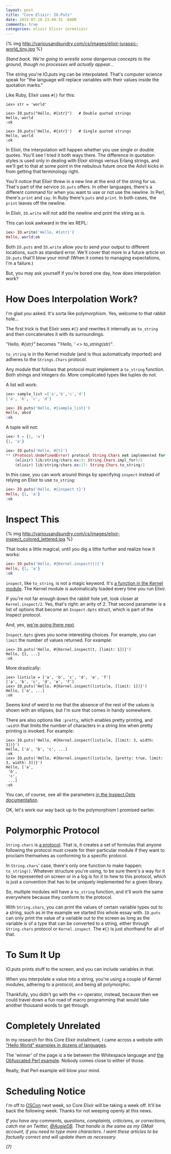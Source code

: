```yaml
---
layout: post
title: "Core Elixir: IO.Puts"
date: 2015-07-16 23:49:31 -0400
comments: true
categories: elixir Elixir coreelixir
---
```


{% img http://variousandsundry.com/cs/images/elixir-jurassic-world_tiny.jpg %}

_Stand back. We're going to wrestle some dangerous concepts to the ground, though no processes will actually appear..._

The string you're _IO.puts_ ing can be interpolated.  That's computer science speak for "the language will replace variables with their values inside the quotation marks."

Like Ruby, Elixir uses `#{}` for this:

```
iex> str = 'world'

iex> IO.puts("Hello, #{str}")   # Double quoted strings
Hello, world
:ok

iex> IO.puts('Hello, #{str}')   # Single quoted strings
Hello, world
:ok
```

In Elixir, the interpolation will happen whether you use single or double quotes.  You'll see I tried it both ways there. The difference in quotation styles is used only in dealing with Elixir strings versus Erlang strings, and we'll get to that at some point in the nebulous future once the Advil kicks in from getting that terminology right.

You'll notice that Elixir threw in a new line at the end of the string for us.  That's part of the service `IO.puts` offers.  In other languages, there's a different command for when you want to use or not use the newline.  In Perl, there's `print` and `say`. In Ruby there's `puts` and `print`. In both cases, the `print` leaves off the newline.

In Elixir, `IO.write` will not add the newline and print the string as is.

This can look awkward in the iex REPL:

```elixir
iex> IO.write('Hello, #{str}')
Hello, world:ok
```

Both `IO.puts` and `IO.write` allow you to send your output to different locations, such as standard error.  We'll cover that more in a future article on `IO.puts` that'll blow your mind!  (When it comes to managing expectations, I'm a failure.)

But, you may ask yourself if you're bored one day, how does interpolation work?


# How Does Interpolation Work?

I'm glad you asked. It's sorta like polymorphism. Yes, welcome to that rabbit hole...

The first trick is that Elixir sees `#{}` and rewrites it internally as `to_string` and then concatenates it with its surroundings.

_"Hello, #{str}"_ becomes _"'Hello, ' <> to_string(str)"_.

`to_string` is in the Kernel module (and is thus automatically imported) and adheres to the `Strings.Chars` protocol. 

Any module that follows that protocol must implement a `to_string` function.  Both strings and integers do.  More complicated types like tuples do not.

A list will work:

```elixir
iex> sample_list =['a','b','c','d']
['a', 'b', 'c', 'd']

iex> IO.puts('Hello, #{sample_list}')
Hello, abcd
:ok
```

A tuple will not:

```elixir
iex> t = {1, 'a'}
{1, 'a'}

iex> IO.puts('Hello, #{t}')
** (Protocol.UndefinedError) protocol String.Chars not implemented for {1, 'a'}
    (elixir) lib/string/chars.ex:3: String.Chars.impl_for!/1
    (elixir) lib/string/chars.ex:17: String.Chars.to_string/1
```

In this case, you can work around things by specifying `inspect` instead of relying on Elixir to use `to_string`:

```elixir
iex> IO.puts('Hello, #{inspect t}')
Hello, {1, 'a'}
:ok
```

# Inspect This

{% img http://variousandsundry.com/cs/images/elixir-inspect_colored_lettered.jpg %}

That looks a little magical, until you dig a little further and realize how it works:
  
```elixir
iex> IO.puts('Hello, #{Kernel.inspect(t)}')
Hello, {1, 'a'}
:ok
```

`inspect`, like `to_string`, is not a magic keyword.  It's [a function in the Kernel module](http://elixir-lang.org/docs/stable/elixir/Kernel.html#inspect/2).  The Kernel module is automatically loaded every time you run Elixir.

If you're not far enough down the rabbit hole yet, look closer at `Kernel.inspect/2`.  Yes, that's right: an arity of 2.  That second parameter is a list of options that become an `Inspect.Opts` struct, which is part of the Inspect protocol.  

And, yes, [we're going there next](http://elixir-lang.org/docs/stable/elixir/Inspect.Opts.html).

`Inspect.Opts` gives you some interesting choices. For example, you can `limit` the number of values returned. For example:

```
iex> IO.puts('Hello, #{Kernel.inspect(t, [limit: 1])}')
Hello, {1, ...}
:ok
```

More drastically:

```
iex> listicle = ['a', 'b', 'c', 'd', 'e', 'f']
['a', 'b', 'c', 'd', 'e', 'f']
iex> IO.puts('Hello, #{Kernel.inspect(listicle, [limit: 1])}')
Hello, ['a', ...]
:ok
```

Seems kind of weird to me that the absence of the rest of the values is shown with an ellipses, but I'm sure that comes in handy somewhere.

There are also options like `:pretty`, which enables pretty printing, and `:width` that limits the number of characters in a string line when pretty printing is invoked.  For example: 

```
iex> IO.puts('Hello, #{Kernel.inspect(listicle, [limit: 3, width: 3])}')
Hello, ['a', 'b', 'c', ...]
:ok
iex> IO.puts('Hello, #{Kernel.inspect(listicle, [pretty: true, limit: 3, width: 3])}')
Hello, ['a',
 'b',
 'c',
 ...]
:ok
```

You can, of course, see all the parameters [in the Inspect.Opts documentation](http://elixir-lang.org/docs/stable/elixir/Inspect.Opts.html).

OK, let's work our way back up to the polymorphism I promised earlier.

# Polymorphic Protocol


`String.chars` is [a protocol](http://elixir-lang.org/docs/v1.0/elixir/Kernel.html#defprotocol/2).  That is, it creates a set of formulas that anyone following the protocol must create for their particular module if they want to proclaim themselves as conforming to a specific protocol.

In `String.chars`' case, there's only one function to make happen: `to_string()`. Whatever structure you're using, to be sure there's a way for it to be represented on screen or in a log is for it to hew to this protocol, which is just a convention that has to be uniquely implemented for a given library.

So, multiple modules will have a `to_string` function, and it'll work the same everywhere because they conform to the protocol.

With `String.chars`, you can print the values of certain variable types out to a string, such as in the example we started this whole essay with.  `IO.puts` can only print the value of a variable out to the screen as long as the variable is of a type that can be converted to a string, either through `String.chars` protocol or `Kernel.inspect`.  The `#{}` is just shorthand for all of that.

 
# To Sum It Up

IO.puts prints stuff to the screen, and you can include variables in that.

When you interpolate a value into a string, you're using a couple of Kernel modules, adhering to a protocol, and being all polymorphic.

Thankfully, you didn't go with  the <> operator, instead, because then we could travel down a fun road of macro programming that would take another thousand words to get through. 


# Completely Unrelated

In my research for this Core Elixir installment, I came across a website with ["Hello World" examples in dozens of languages](http://c2.com/cgi/wiki?HelloWorldInManyProgrammingLanguages).

The 'winner' of the page is a tie between the Whitespace language and [the Obfuscated Perl example](http://www.perlmonks.net/index.pl?node_id=329174). Nobody comes close to either of those.

Really, that Perl example will blow your mind.

# Scheduling Notice

I'm off to [OSCon](http://www.oscon.com/open-source-2015) next week, so Core Elixir will be taking a week off.  It'll be back the following week.  Thanks for not weeping openly at this news.

_If you have any comments, questions, complaints, criticisms, or corrections, catch me on Twitter, [@AugieDB](https://twitter.com/augiedb).  That handle is the same as my GMail account, if you need to type more characters. I want these articles to be factually correct and will update them as necessary._

_(7)_
